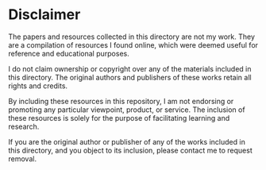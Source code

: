 # Disclaimer
The papers and resources collected in this directory are not my work. They are a compilation of resources I found online, which were deemed useful for reference and educational purposes.

I do not claim ownership or copyright over any of the materials included in this directory. The original authors and publishers of these works retain all rights and credits.

By including these resources in this repository, I am not endorsing or promoting any particular viewpoint, product, or service. The inclusion of these resources is solely for the purpose of facilitating learning and research.

If you are the original author or publisher of any of the works included in this directory, and you object to its inclusion, please contact me to request removal.